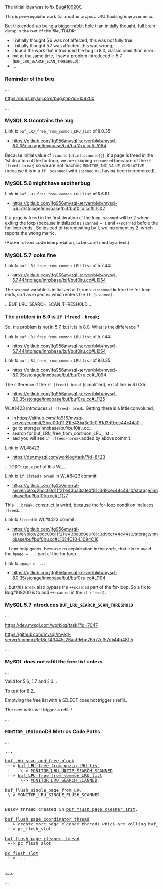 
<!-- 6789 123456789 123456789 123456789 123456789 123456789 123456789 123456789 -->

The initial idea was to fix [Bug#109200](https://bugs.mysql.com/bug.php?id=109200).

This is pre-requisite work for another project: LRU flushing improvements.

But this ended-up being a bigger rabbit hole than initially thought,
full brain dump in the rest of this file, TL&DR:
- I initially thought 5.6 was not affected, this was not fully true;
- I initially thought 5.7 was affected, this was wrong;
- I found the work that introduced the bug in 8.0, classic ommittion error;
- but at the same time, I saw a problem introduced in 5.7 (`BUF_LRU_SEARCH_SCAN_THRESHOLD`);
- ...


<!-- 6789 123456789 123456789 123456789 123456789 123456789 123456789 123456789 -->
### Reminder of the bug

...

https://bugs.mysql.com/bug.php?id=109200

...


<!-- 6789 123456789 123456789 123456789 123456789 123456789 123456789 123456789 -->
### MySQL 8.0 contains the bug

Link to `buf_LRU_free_from_common_LRU_list` of 8.0.35:
- https://github.com/jfg956/mysql-server/blob/mysql-8.0.35/storage/innobase/buf/buf0lru.cc#L1094

Because initial value of `scanned` (`ulint scanned{}`), if a page is freed in
the 1st iteration of the for-loop, we are skipping `++scanned` (because
of the `if (freed) break`) so we are not reaching
`MONITOR_INC_VALUE_CUMULATIVE` (because it is in a `if (scanned)` with `scanned`
not having been incremented).


<!-- 6789 123456789 123456789 123456789 123456789 123456789 123456789 123456789 -->
### MySQL 5.6 might have another bug

Link to `buf_LRU_free_from_common_LRU_list` of 5.6.51:
- https://github.com/jfg956/mysql-server/blob/mysql-5.6.51/storage/innobase/buf/buf0lru.cc#L1002

If a page is freed in the first iteration of the loop, `scanned` will be 2 when
exiting the loop (because initialized as
`scanned = 1` and `++scanned` before the for-loop ends).  So instead of
incrementing by 1, we increment by 2, which reports the wrong metric.

(Above is from code interpretation, to be confirmed by a test.)


<!-- 6789 123456789 123456789 123456789 123456789 123456789 123456789 123456789 -->
### MySQL 5.7 looks fine

Link to `buf_LRU_free_from_common_LRU_list` of 5.7.44:
- https://github.com/jfg956/mysql-server/blob/mysql-5.7.44/storage/innobase/buf/buf0lru.cc#L1054

The `scanned` variable is initialized at 0, runs `++scanned` before the for-loop
ends, so 1 as expected which enters the `if (scanned)`.

...BUF_LRU_SEARCH_SCAN_THRESHOLD...


<!-- 6789 123456789 123456789 123456789 123456789 123456789 123456789 123456789 -->
### The problem in 8.0 is `if (freed) break;`

So, the problem is not in 5.7, but it is in 8.0.  What is the difference ?

Link to `buf_LRU_free_from_common_LRU_list` of 5.7.44:
- https://github.com/jfg956/mysql-server/blob/mysql-5.7.44/storage/innobase/buf/buf0lru.cc#L1054

Link to `buf_LRU_free_from_common_LRU_list` of 8.0.35:
- https://github.com/jfg956/mysql-server/blob/mysql-8.0.35/storage/innobase/buf/buf0lru.cc#L1094

The difference if the `if (freed) break` (simplified), exact link in 8.0.35:
- https://github.com/jfg956/mysql-server/blob/mysql-8.0.35/storage/innobase/buf/buf0lru.cc#L1125

WL#8423 introduces `if (freed) break`.  Getting there is a little convoluted,
- in https://github.com/jfg956/mysql-server/commit/2bcc00d11f21fe43ba3c0e0f81d3d9cec44c44a0...
- go to storage/innobase/buf/buf0lru.cc...
- search for buf_LRU_free_from_common_LRU_list...
- and you will see `if (freed) break` added by above commit.

Link to WL#8423:
- https://dev.mysql.com/worklog/task/?id=8423

...TODO: get a pdf of this WL...

Link to `if (freed) break` in WL#8423 commit:
- https://github.com/jfg956/mysql-server/blob/2bcc00d11f21fe43ba3c0e0f81d3d9cec44c44a0/storage/innobase/buf/buf0lru.cc#L1127

This `...break;` construct is weird, because the for-loop condition includes
`!freed`...

Link to `!freed` in WL#8423 commit:
- https://github.com/jfg956/mysql-server/blob/2bcc00d11f21fe43ba3c0e0f81d3d9cec44c44a0/storage/innobase/buf/buf0lru.cc#L1094C10-L1094C16

...I can only guess, because no explaination in the code, that it is to avoid
the `bpage = ...` part of the for-loop...

Link to `bpage = ...`:
- https://github.com/jfg956/mysql-server/blob/mysql-8.0.35/storage/innobase/buf/buf0lru.cc#L1104

...but this `break` also bypass the `++scanned` part of the for-loop.  So a fix to
Bug#109200 is to add `++scanned` in the `if (freed)`.


<!-- 6789 123456789 123456789 123456789 123456789 123456789 123456789 123456789 -->
### MySQL 5.7 introduces `BUF_LRU_SEARCH_SCAN_THRESHOLD`

...

https://dev.mysql.com/worklog/task/?id=7047

https://github.com/mysql/mysql-server/commit/6ef8c343445a26aaf9ebd76d72cf57db44b481f5

...


### MySQL does not refill the free list unless...

...

Valid for 5.6, 5.7 and 8.0...

To test for 8.2...

Emptying the free list with a SELECT does not trigger a refill...

The next write will trigger a refill !

...


<!-- 6789 123456789 123456789 123456789 123456789 123456789 123456789 123456789 -->
### `MONITOR_LRU` InnoDB Metrics Code Paths

...

<pre>
...

<a href="https://github.com/jfg956/mysql-server/blob/mysql-8.0.35/storage/innobase/buf/buf0lru.cc#L1156">buf_LRU_scan_and_free_block<a>
 +-> <a href="https://github.com/jfg956/mysql-server/blob/mysql-8.0.35/storage/innobase/buf/buf0lru.cc#L1046">buf_LRU_free_from_unzip_LRU_list<a>
 |    \-> <a href="https://github.com/jfg956/mysql-server/blob/mysql-8.0.35/storage/innobase/buf/buf0lru.cc#L1080">MONITOR_LRU_UNZIP_SEARCH_SCANNED<a>
 +-> <a href="https://github.com/jfg956/mysql-server/blob/mysql-8.0.35/storage/innobase/buf/buf0lru.cc#L1094">buf_LRU_free_from_common_LRU_list<a>
      \-> <a href="https://github.com/jfg956/mysql-server/blob/mysql-8.0.35/storage/innobase/buf/buf0lru.cc#L1145">MONITOR_LRU_SEARCH_SCANNED<a>

<a href="https://github.com/jfg956/mysql-server/blob/mysql-8.0.35/storage/innobase/buf/buf0flu.cc#L2156">buf_flush_single_page_from_LRU<a>
 \-> MONITOR_LRU_SINGLE_FLUSH_SCANNED


Below thread created in <a href="https://github.com/jfg956/mysql-server/blob/mysql-8.0.35/storage/innobase/buf/buf0flu.cc#L2826C6-L2826C33">buf_flush_page_cleaner_init</a>.

<a href="https://github.com/jfg956/mysql-server/blob/mysql-8.0.35/storage/innobase/buf/buf0flu.cc#L3179">buf_flush_page_coordinator_thread</a>
 +-> create more page cleaner threads which are calling buf_flush_page_cleaner_thread.
 +-> pc_flush_slot

<a href="https://github.com/jfg956/mysql-server/blob/mysql-8.0.35/storage/innobase/buf/buf0flu.cc#L3602">buf_flush_page_cleaner_thread</a>
 +-> pc_flush_slot

<a href="https://github.com/jfg956/mysql-server/blob/mysql-8.0.35/storage/innobase/buf/buf0flu.cc#L2930">pc_flush_slot</a>
 +-> ...

<a href="">
...
</pre>

...


<!-- 6789 123456789 123456789 123456789 123456789 123456789 123456789 123456789 -->
<!-- EOF -->
